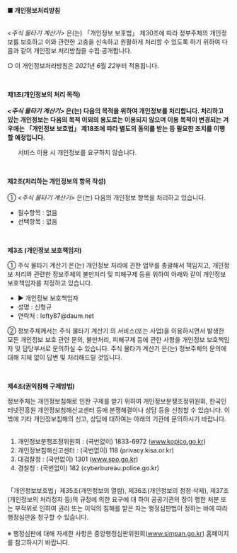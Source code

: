 <!DOCTYPE html
  PUBLIC "-//W3C//DTD XHTML 1.0 Transitional//EN" "http://www.w3.org/TR/xhtml1/DTD/xhtml1-transitional.dtd">
<html xmlns="http://www.w3.org/1999/xhtml" xml:lang="ko" lang="ko">

<body>
  <p>
    <strong>■ 개인정보처리방침</strong>
    <br /><br />
  <p class="ls2 lh6 bs5 ts4">
    <em class="emphasis">
      <주식 물타기 계산기>
    </em>은(는) 「개인정보 보호법」 제30조에 따라 정부주체의 개인정보를 보호하고 이와 관련한 고충을 신속하고 원활하게 처리할 수 있도록 하기 위하여 다음과 같이 개인정보 처리방침을 수립·공개합니다.
  </p>
  <p class="ls2">○ 이 개인정보처리방침은 <em class="emphasis">2021</em>년 <em class="emphasis">6</em>월 <em
      class="emphasis">22</em>부터 적용됩니다.</p></br>
  <p class='lh6 bs4'><strong>제1조(개인정보의 처리 목적)<br /><br /><em class="emphasis">
        <주식 물타기 계산기>
      </em>은(는) 다음의 목적을 위하여 개인정보를 처리합니다. 처리하고 있는 개인정보는 다음의 목적 이외의 용도로는 이용되지 않으며 이용 목적이 변경되는 겨우에는 「개인정보 보호법」 제18조에 따라 별도의
      동의를 받는 등 필요한 조치를 이행할 예정입니다.</strong></p>
  <ul class="list_indent2 mgt10">
    <p class="ls2"></p>
    <p class="ls2">서비스 이용 시 개인정보를 요구하지 않습니다.</p>
  </ul></br>
  <p class='lh6 bs4'>
  <p class='lh6 bs4'><strong>제2조(처리하는 개인정보의 항목 작성) </strong></br></br> ① <em class="emphasis">
      <주식 물타기 계산기>
    </em>은(는) 다음의 개인정보 항목을 처리하고 있습니다.</p>
  <ul class='list_indent2 mgt10'>
    <li>필수항목 : 없음</li>
    <li>선택항목 : 없음</li>
  </ul></br>
  <p class='sub_p mgt30'><strong>제3조 (개인정보 보호책임자) </strong></p>
  <p class='sub_p mgt10'> ① <span class='colorLightBlue'>주식 물타기 계산기</span> 은(는) 개인정보 처리에 관한 업무를 총괄해서 책임지고, 개인정보 처리와 관련한
    정보주체의 불만처리 및 피해구제 등을 위하여 아래와 같이 개인정보 보호책임자를 지정하고 있습니다.</p>
  <ul class='list_indent2 mgt10'>
    <li class='tt'>▶ 개인정보 보호책임자</li>
    <li>성명 : 신형규</li>
    <li>연락처 : lofty87@daum.net</li>
  </ul>
  <p class='sub_p'>② 정보주체께서는 주식 물타기 계산기 의 서비스(또는 사업)을 이용하시면서 발생한 모든 개인정보 보호 관련 문의, 불만처리, 피해구제 등에 관한 사항을 개인정보 보호책임자 및
    담당부서로 문의하실 수 있습니다. 주식 물타기 계산기 은(는) 정보주체의 문의에 대해 지체 없이 답변 및 처리해드릴 것입니다.</p></br>
  <p class='lh6 bs4'><strong>제4조(권익침해 구제방법)<em class="emphasis"></em></strong></p>정보주체는 개인정보침해로 인한 구제를 받기 위하여
  개인정보분쟁조정위원회, 한국인터넷진흥원 개인정보침해신고센터 등에 분쟁해결이나 상담 등을 신청할 수 있습니다. 이 밖에 기타 개인정보침해의 신고, 상담에 대하여는 아래의 기관에 문의하시기
  바랍니다.<br /><br />

  1. 개인정보분쟁조정위원회 : (국번없이) 1833-6972 (www.kopico.go.kr)<br />
  2. 개인정보침해신고센터 : (국번없이) 118 (privacy.kisa.or.kr)<br />
  3. 대검찰청 : (국번없이) 1301 (www.spo.go.kr)<br />
  4. 경찰청 : (국번없이) 182 (cyberbureau.police.go.kr)<br /><br />

  「개인정보보호법」제35조(개인정보의 열람), 제36조(개인정보의 정정·삭제), 제37조(개인정보의 처리정지 등)의 규정에 의한 요구에 대 하여 공공기관의 장이 행한 처분 또는 부작위로 인하여 권리 또는 이익의
  침해를 받은 자는 행정심판법이 정하는 바에 따라 행정심판을 청구할 수 있습니다.<br /><br />※ 행정심판에 대해 자세한 사항은 중앙행정심판위원회(www.simpan.go.kr) 홈페이지를 참고하시기
  바랍니다.
</body>

</html>